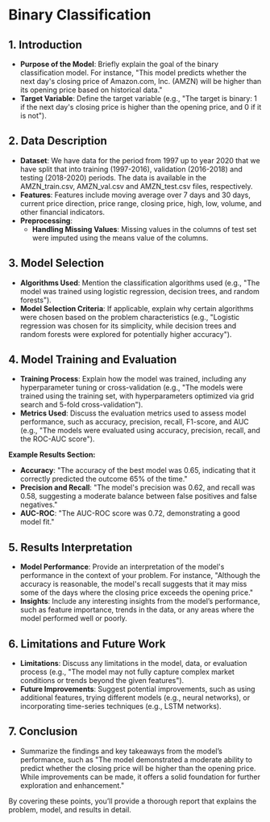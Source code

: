# Binary Classification

## 1. **Introduction**
   - **Purpose of the Model**: Briefly explain the goal of the binary classification model. For instance, "This model predicts whether the next day's closing price of Amazon.com, Inc. (AMZN) will be higher than its opening price based on historical data."
   - **Target Variable**: Define the target variable (e.g., "The target is binary: 1 if the next day's closing price is higher than the opening price, and 0 if it is not").

## 2. **Data Description**
   - **Dataset**: We have data for the period from 1997 up to year 2020 that we have split that into training (1997-2016), validation (2016-2018) and testing (2018-2020) periods. The data is available in the AMZN_train.csv, AMZN_val.csv and AMZN_test.csv files, respectively.
   - **Features**: Features include moving average over 7 days and 30 days, current price direction, price range, closing price, high, low, volume, and other financial indicators.
   - **Preprocessing**:
     - **Handling Missing Values**: Missing values in the columns of test set were imputed using the means value of the columns.  

## 3. **Model Selection**
   - **Algorithms Used**: Mention the classification algorithms used (e.g., "The model was trained using logistic regression, decision trees, and random forests").
   - **Model Selection Criteria**: If applicable, explain why certain algorithms were chosen based on the problem characteristics (e.g., "Logistic regression was chosen for its simplicity, while decision trees and random forests were explored for potentially higher accuracy").

## 4. **Model Training and Evaluation**
   - **Training Process**: Explain how the model was trained, including any hyperparameter tuning or cross-validation (e.g., "The models were trained using the training set, with hyperparameters optimized via grid search and 5-fold cross-validation").
   - **Metrics Used**: Discuss the evaluation metrics used to assess model performance, such as accuracy, precision, recall, F1-score, and AUC (e.g., "The models were evaluated using accuracy, precision, recall, and the ROC-AUC score").
   
   **Example Results Section:**
   - **Accuracy**: "The accuracy of the best model was 0.65, indicating that it correctly predicted the outcome 65% of the time."
   - **Precision and Recall**: "The model's precision was 0.62, and recall was 0.58, suggesting a moderate balance between false positives and false negatives."
   - **AUC-ROC**: "The AUC-ROC score was 0.72, demonstrating a good model fit."

## 5. **Results Interpretation**
   - **Model Performance**: Provide an interpretation of the model's performance in the context of your problem. For instance, "Although the accuracy is reasonable, the model's recall suggests that it may miss some of the days where the closing price exceeds the opening price."
   - **Insights**: Include any interesting insights from the model’s performance, such as feature importance, trends in the data, or any areas where the model performed well or poorly.

## 6. **Limitations and Future Work**
   - **Limitations**: Discuss any limitations in the model, data, or evaluation process (e.g., "The model may not fully capture complex market conditions or trends beyond the given features").
   - **Future Improvements**: Suggest potential improvements, such as using additional features, trying different models (e.g., neural networks), or incorporating time-series techniques (e.g., LSTM networks).

## 7. **Conclusion**
   - Summarize the findings and key takeaways from the model’s performance, such as "The model demonstrated a moderate ability to predict whether the closing price will be higher than the opening price. While improvements can be made, it offers a solid foundation for further exploration and enhancement."

By covering these points, you’ll provide a thorough report that explains the problem, model, and results in detail.
